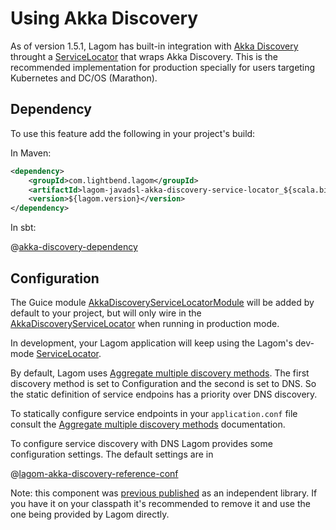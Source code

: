 # Using Akka Discovery

As of version 1.5.1, Lagom has built-in integration with [Akka Discovery](https://doc.akka.io/docs/akka/2.6/discovery/index.html) throught a  [ServiceLocator](api/index.html?com/lightbend/lagom/javadsl/api/ServiceLocator.html) that wraps Akka Discovery. This is the recommended implementation for production specially for users targeting Kubernetes and DC/OS (Marathon).

## Dependency

To use this feature add the following in your project's build:

In Maven:

```xml
<dependency>
    <groupId>com.lightbend.lagom</groupId>
    <artifactId>lagom-javadsl-akka-discovery-service-locator_${scala.binary.version}</artifactId>
    <version>${lagom.version}</version>
</dependency>
```

In sbt:

@[akka-discovery-dependency](code/akka-discovery-dependency.sbt)

## Configuration

The Guice module [AkkaDiscoveryServiceLocatorModule](api/index.html?com/lightbend/lagom/javadsl/akka/discovery/AkkaDiscoveryServiceLocatorModule.html) will be added by default to your project, but will only wire in the [AkkaDiscoveryServiceLocator](api/index.html?com/lightbend/lagom/javadsl/akka/discovery/AkkaDiscoveryServiceLocator.html) when running in production mode.

In development, your Lagom application will keep using the Lagom's dev-mode [ServiceLocator](api/index.html?com/lightbend/lagom/javadsl/api/ServiceLocator.html).

By default, Lagom uses [Aggregate multiple discovery methods](https://doc.akka.io/docs/akka/2.6/discovery/index.html#discovery-method-aggregate-multiple-discovery-methods). The first discovery method is set to Configuration and the second is set to DNS.
So the static definition of service endpoins has a priority over DNS discovery.

To statically configure service endpoints in your `application.conf` file consult the [Aggregate multiple discovery methods](https://doc.akka.io/docs/akka/2.6/discovery/index.html#discovery-method-aggregate-multiple-discovery-methods) documentation.

To configure service discovery with DNS Lagom provides some configuration settings. The default settings are in

@[lagom-akka-discovery-reference-conf](../../../../../akka-service-locator/core/src/main/resources/reference.conf)

Note: this component was [previous published](https://github.com/lagom/lagom-akka-discovery-service-locator) as an independent library. If you have it on your classpath it's recommended to remove it and use the one being provided by Lagom directly.
